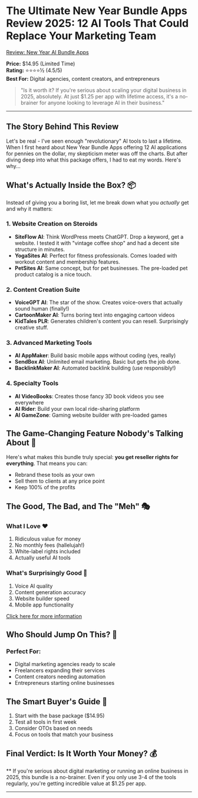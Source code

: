 # The Ultimate New Year Bundle Apps Review 2025: 12 AI Tools That Could Replace Your Marketing Team

[Review: New Year AI Bundle Apps](https://www.prosoftreviews.com/new-year-bundle-apps-review-2025-the-ultimate-ai-software-suite-for-digital-entrepreneurs/)

**Price:** $14.95 (Limited Time)  
**Rating:** ⭐⭐⭐⭐½ (4.5/5)  
**Best For:** Digital agencies, content creators, and entrepreneurs

> "Is it worth it? If you're serious about scaling your digital business in 2025, absolutely. At just $1.25 per app with lifetime access, it's a no-brainer for anyone looking to leverage AI in their business."

---

## The Story Behind This Review

Let's be real - I've seen enough "revolutionary" AI tools to last a lifetime. When I first heard about New Year Bundle Apps offering 12 AI applications for pennies on the dollar, my skepticism meter was off the charts. But after diving deep into what this package offers, I had to eat my words. Here's why...

## What's Actually Inside the Box? 📦

Instead of giving you a boring list, let me break down what you *actually* get and why it matters:

### 1. Website Creation on Steroids
- **SiteFlow AI**: Think WordPress meets ChatGPT. Drop a keyword, get a website. I tested it with "vintage coffee shop" and had a decent site structure in minutes.
- **YogaSites AI**: Perfect for fitness professionals. Comes loaded with workout content and membership features.
- **PetSites AI**: Same concept, but for pet businesses. The pre-loaded pet product catalog is a nice touch.

### 2. Content Creation Suite
- **VoiceGPT AI**: The star of the show. Creates voice-overs that actually sound human (finally!)
- **CartoonMaker AI**: Turns boring text into engaging cartoon videos
- **KidTales PLR**: Generates children's content you can resell. Surprisingly creative stuff.

### 3. Advanced Marketing Tools
- **AI AppMaker**: Build basic mobile apps without coding (yes, really)
- **SendBox AI**: Unlimited email marketing. Basic but gets the job done.
- **BacklinkMaker AI**: Automated backlink building (use responsibly!)

### 4. Specialty Tools
- **AI VideoBooks**: Creates those fancy 3D book videos you see everywhere
- **AI Rider**: Build your own local ride-sharing platform
- **AI GameZone**: Gaming website builder with pre-loaded games

## The Game-Changing Feature Nobody's Talking About 🎯

Here's what makes this bundle truly special: **you get reseller rights for everything**. That means you can:
- Rebrand these tools as your own
- Sell them to clients at any price point
- Keep 100% of the profits

## The Good, The Bad, and The "Meh" 🎭

### What I Love ❤️
1. Ridiculous value for money
2. No monthly fees (hallelujah!)
3. White-label rights included
4. Actually useful AI tools

### What's Surprisingly Good 🌟
1. Voice AI quality
2. Content generation accuracy
3. Website builder speed
4. Mobile app functionality

[Click here for more information](https://www.prosoftreviews.com/new-year-bundle-apps-review-2025-the-ultimate-ai-software-suite-for-digital-entrepreneurs/)

## Who Should Jump On This? 🎯

### Perfect For:
- Digital marketing agencies ready to scale
- Freelancers expanding their services
- Content creators needing automation
- Entrepreneurs starting online businesses

## The Smart Buyer's Guide 🧠

1. Start with the base package ($14.95)
2. Test all tools in first week
3. Consider OTOs based on needs
4. Focus on tools that match your business

## Final Verdict: Is It Worth Your Money? 💰

** If you're serious about digital marketing or running an online business in 2025, this bundle is a no-brainer. Even if you only use 3-4 of the tools regularly, you're getting incredible value at $1.25 per app.


---
